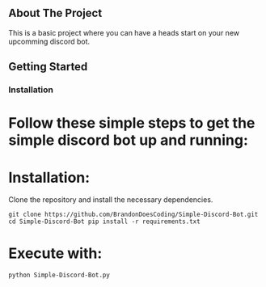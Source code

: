 
## About The Project

This is a basic project where you can have a heads start on your new upcomming discord bot.

## Getting Started


### Installation

# Follow these simple steps to get the simple discord bot up and running:

# Installation: 
Clone the repository and install the necessary dependencies.

`git clone https://github.com/BrandonDoesCoding/Simple-Discord-Bot.git
cd Simple-Discord-Bot
pip install -r requirements.txt`

# Execute with:
`python Simple-Discord-Bot.py`

